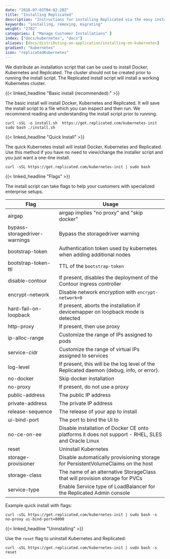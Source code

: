 ```yaml
---
date: "2016-07-03T04:02:20Z"
title: "Installing Replicated"
description: "Instructions for installing Replicated via the easy install script, manually or behind a proxy. Also includes instructions for uninstalling Replicated."
keywords: "installing, removing, migrating"
weight: "2702"
categories: [ "Manage Customer Installations" ]
index: ["docs/kubernetes", "docs"]
aliases: [docs/distributing-an-application/installing-on-kubernetes]
gradient: "kubernetes"
icon: "replicatedKubernetes"
---
```


We distribute an installation script that can be used to install Docker, Kubernetes and Replicated. The cluster should not be created prior to running the install script. The Replicated install script will install a working Kubernetes cluster.

{{< linked_headline "Basic install (recommended):" >}}

The basic install will install Docker, Kubernetes and Replicated. It will save the install script to a file which you can inspect and then run. We recommend reading and understanding the install script prior to running.

```shell
curl -sSL -o install.sh  https://get.replicated.com/kubernetes-init
sudo bash ./install.sh
```

{{< linked_headline "Quick Install" >}}

The quick Kubernetes install will install Docker, Kubernetes and Replicated. Use this method if you have no need to view/change the installer script and you just want a one-line install.

```shell
curl -sSL https://get.replicated.com/kubernetes-init | sudo bash
```

{{< linked_headline "Flags" >}}

The install script can take flags to help your customers with specialized enterprise setups.

| Flag                          | Usage                                                                                              |
| ----------------------------- | -------------------------------------------------------------------------------------------------- |
| airgap                        | airgap implies "no proxy" and "skip docker"                                                        |
| bypass-storagedriver-warnings | Bypass the storagedriver warning                                                                   |
| bootstrap-token               | Authentication token used by kubernetes when adding additional nodes                               |
| bootstrap-token-ttl           | TTL of the `bootstrap-token`                                                                       |
| disable-contour               | If present, disables the deployment of the Contour ingress controller                              |
| encrypt-network               | Disable network encryption with `encrypt-network=0`                                                |
| hard-fail-on-loopback         | If present, aborts the installation if devicemapper on loopback mode is detected                   |
| http-proxy                    | If present, then use proxy                                                                         |
| ip-alloc-range                | Customize the range of IPs assigned to pods                                                        |
| service-cidr                  | Customize the range of virtual IPs assigned to services                                            |
| log-level                     | If present, this will be the log level of the Replicated daemon (debug, info, or error).           |
| no-docker                     | Skip docker installation                                                                           |
| no-proxy                      | If present, do not use a proxy                                                                     |
| public-address                | The public IP address                                                                              |
| private-address               | The private IP address                                                                             |
| release-sequence              | The release of your app to install                                                                 |
| ui-bind-port                  | The port to bind the UI to                                                                         |
| no-ce-on-ee                   | Disable installation of Docker CE onto platforms it does not support - RHEL, SLES and Oracle Linux |
| reset                         | Uninstall Kubernetes                                                                               |
| storage-provisioner           | Disable automatically provisioning storage for PersistentVolumeClaims on the host                  |
| storage-class                 | The name of an alternative StorageClass that will provision storage for PVCs                       |
| service-type                  | Enable Service type of LoadBalancer for the Replicated Admin console                               |

Example quick install with flags:

```shell
curl -sSL https://get.replicated.com/kubernetes-init | sudo bash -s no-proxy ui-bind-port=8000
```

{{< linked_headline "Uninstalling" >}}

Use the `reset` flag to uninstall Kubernetes and Replicated:

```shell
curl -sSL https://get.replicated.com/kubernetes-init | sudo bash -s reset
```
